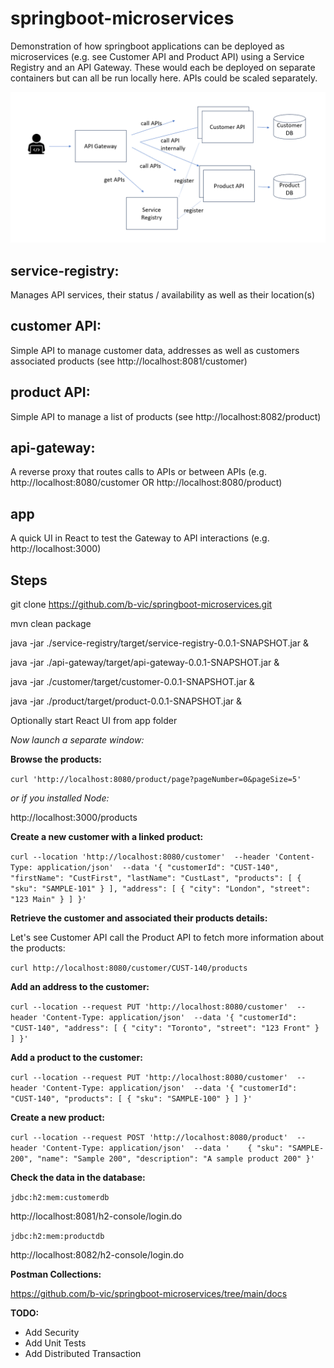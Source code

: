 # springboot-microservices

Demonstration of how springboot applications can be deployed as microservices (e.g. see Customer API and Product API) using a Service Registry and an API Gateway. These would each be deployed on separate containers but can all be run locally here.  APIs could be scaled separately.

![image](https://github.com/b-vic/springboot-microservices/blob/main/docs/microservice.png)


## service-registry: 

Manages API services, their status / availability as well as their location(s)


## customer API: 

Simple API to manage customer data, addresses as well as customers associated products (see http://localhost:8081/customer)


## product API: 

Simple API to manage a list of products (see http://localhost:8082/product)


## api-gateway: 

A reverse proxy that routes calls to APIs or between APIs (e.g. http://localhost:8080/customer OR http://localhost:8080/product)

## app

A quick UI in React to test the Gateway to API interactions (e.g. http://localhost:3000)


## Steps

git clone https://github.com/b-vic/springboot-microservices.git

mvn clean package

java -jar ./service-registry/target/service-registry-0.0.1-SNAPSHOT.jar &

java -jar ./api-gateway/target/api-gateway-0.0.1-SNAPSHOT.jar &

java -jar ./customer/target/customer-0.0.1-SNAPSHOT.jar &

java -jar ./product/target/product-0.0.1-SNAPSHOT.jar &

Optionally start React UI from app folder 

_Now launch a separate window:_

**Browse the products:**

`curl 'http://localhost:8080/product/page?pageNumber=0&pageSize=5'`

_or if you installed Node:_

http://localhost:3000/products

**Create a new customer with a linked product:**

`curl --location 'http://localhost:8080/customer' 
--header 'Content-Type: application/json' 
--data '{
    "customerId": "CUST-140",
    "firstName": "CustFirst",
    "lastName": "CustLast",
    "products": [
        {
            "sku": "SAMPLE-101"
        }
    ],
    "address": [
        {
            "city": "London",
            "street": "123 Main"
        }
    ]
}'`

**Retrieve the customer and associated their products details:**

Let's see Customer API call the Product API to fetch more information about the products:

`curl http://localhost:8080/customer/CUST-140/products`


**Add an address to the customer:**

`curl --location --request PUT 'http://localhost:8080/customer' 
--header 'Content-Type: application/json' 
--data '{
    "customerId": "CUST-140",
    "address": [
        {
            "city": "Toronto",
            "street": "123 Front"
        }
    ]
}'`

**Add a product to the customer:**

`curl --location --request PUT 'http://localhost:8080/customer' 
--header 'Content-Type: application/json' 
--data '{
    "customerId": "CUST-140",
    "products": [
        {
            "sku": "SAMPLE-100"
        }
    ]
}'`

**Create a new product:**

`curl --location --request POST 'http://localhost:8080/product' 
--header 'Content-Type: application/json' 
--data '    {
        "sku": "SAMPLE-200",
        "name": "Sample 200",
        "description": "A sample product 200"
    }'`


**Check the data in the database:**

`jdbc:h2:mem:customerdb`

http://localhost:8081/h2-console/login.do

`jdbc:h2:mem:productdb`

http://localhost:8082/h2-console/login.do

**Postman Collections:**

https://github.com/b-vic/springboot-microservices/tree/main/docs


**TODO:**

- Add Security
- Add Unit Tests
- Add Distributed Transaction



